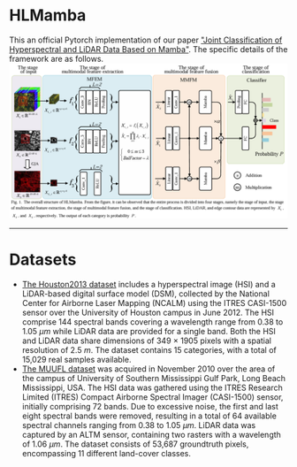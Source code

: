 # HLMamba
This an official Pytorch implementation of our paper ["Joint Classification of Hyperspectral and LiDAR Data Based on Mamba"](https://ieeexplore.ieee.org/document/10679212). The specific details of the framework are as follows.
![HLMamba](./HLMamba.png)
****
# Datasets
- [The Houston2013 dataset](https://hyperspectral.ee.uh.edu/?page_id=459)
includes a hyperspectral image (HSI) and a LiDAR-based digital surface model (DSM), collected by the National Center for Airborne Laser Mapping (NCALM) using the ITRES CASI-1500 sensor over the University of Houston campus in June 2012. The HSI comprise 144 spectral bands covering a wavelength range from 0.38 to 1.05 $\mu m$ while LiDAR data are provided for a single band. Both the HSI and LiDAR data share dimensions of 349 × 1905 pixels with a spatial resolution of 2.5 $m$. The dataset contains 15 categories, with a total of 15,029 real samples available.
- [The MUUFL dataset](https://github.com/GatorSense/MUUFLGulfport)
was acquired in November 2010 over the area of the campus of University of Southern Mississippi Gulf Park, Long Beach Mississippi, USA. The HSI data was gathered using the ITRES Research Limited (ITRES) Compact Airborne Spectral Imager (CASI-1500) sensor, initially comprising 72 bands. Due to excessive noise, the first and last eight spectral bands were removed, resulting in a total of 64 available spectral channels ranging from 0.38 to 1.05 $\mu m$. LiDAR data was captured by an ALTM sensor, containing two rasters with a wavelength of 1.06 $\mu m$. The dataset consists of 53,687 groundtruth pixels, encompassing 11 different land-cover classes.
